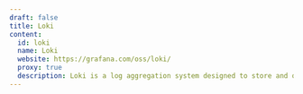 ```yaml
---
draft: false
title: Loki
content:
  id: loki
  name: Loki
  website: https://grafana.com/oss/loki/
  proxy: true
  description: Loki is a log aggregation system designed to store and query logs from all your applications and infrastructure.
---
```

